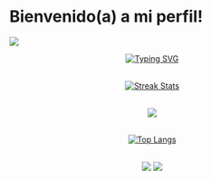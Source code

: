 # Bienvenido(a) a mi perfil!

![](https://komarev.com/ghpvc/?username=wlogzz&color=brightgreen&label=Profile+Views)

<div align="center">
<a href="https://git.io/typing-svg">
  <img src="https://readme-typing-svg.demolab.com?font=Fira+Code&pause=1000&width=435&lines=Hola%2C+mi+nombre+es+David+García;Desarrollador+FullStack+Jr;HTML+%2B+CSS+%2B+JS+%2B+PHP+;TypeScript+|+Angular;Java+|+Spring+Boot;+Del+Huila+para+el+mundo!!+" alt="Typing SVG" />
</a>
</br>
</br>

<a href="https://github.com/wlogzz"><img alt="Streak Stats" src="https://github-readme-streak-stats.herokuapp.com/?user=wlogzz&theme=highcontrast"/></a>
</br>
</br>

<picture>
<source 
  srcset="https://github-readme-stats.vercel.app/api?username=wlogzz&show_icons=true&theme=dark"
  media="(prefers-color-scheme: dark)"
/>
<source
  srcset="https://github-readme-stats.vercel.app/api?username=wlogzz&show_icons=true"
  media="(prefers-color-scheme: light), (prefers-color-scheme: no-preference)"
/>
<img src="https://github-readme-stats.vercel.app/api?username=wlogzz&show_icons=true" />
</picture>
</br>
</br>

[![Top Langs](https://github-readme-stats.vercel.app/api/top-langs/?username=wlogzz&layout=compact)](https://github.com/wlogzz/github-readme-stats)  
</br>

![](http://github-profile-summary-cards.vercel.app/api/cards/most-commit-language?username=wlogzz&theme=github_dark)
![](http://github-profile-summary-cards.vercel.app/api/cards/productive-time?username=wlogzz&theme=github_dark&utcOffset=6)

 </div>
